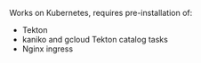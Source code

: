 Works on Kubernetes, requires pre-installation of:
* Tekton
* kaniko and gcloud Tekton catalog tasks
* Nginx ingress
